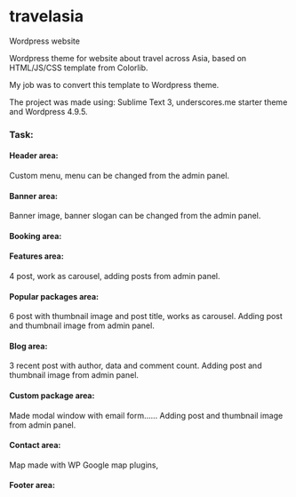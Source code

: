 # travelasia
Wordpress website

Wordpress theme for website about travel across Asia, based on HTML/JS/CSS template from Colorlib.

My job was to convert this template to Wordpress theme.

The project was made using: Sublime Text 3, underscores.me starter theme and Wordpress 4.9.5.

<h3>Task:</h3>

<h4>Header area:</h4> 
<p>Custom menu, menu can be changed from the admin panel.</p>
<h4>Banner area:</h4> 
<p>Banner image, banner slogan can be changed from the admin panel.</p>
<h4>Booking area:</h4>
<h4>Features area:</h4> 
<p>4 post, work as carousel, adding posts from admin panel.</p>
<h4>Popular packages area:</h4> 
<p>6 post with thumbnail image and post title, works as carousel. Adding post and thumbnail image from admin panel.</p>
<h4>Blog area:</h4> 
<p>3 recent post with author, data and comment count. Adding post and thumbnail image from admin panel.</p>
<h4>Custom package area:</h4> 
<p>Made modal window with email form…… Adding post and thumbnail image from admin panel.</p>
<h4>Contact area:</h4> 
<p>Map made with WP Google map plugins,</p> 
<h4>Footer area:</h4> 

